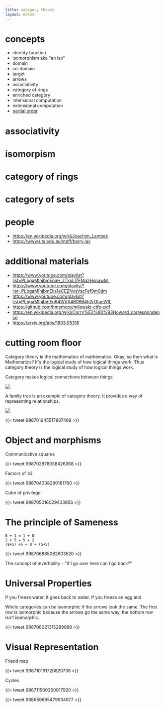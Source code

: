 ```yaml
---
title: category theory
layout: notes
---
```


# concepts
- identity function
- isomorphism aka "an iso"
- domain
- co-domain
- target
- arrows
- associativity 
- category of rings
- enriched category
- intensional computation
- extensional computation
- [partial order](https://en.wikipedia.org/wiki/Partially_ordered_set)

# associativity


# isomorpism

# category of rings

# category of sets


# people
- https://en.wikipedia.org/wiki/Joachim_Lambek
- https://www.uts.edu.au/staff/barry.jay

# additional materials
- https://www.youtube.com/playlist?list=PLbgaMIhjbmEnaH_LTkxLI7FMa2HsnawM_
- https://www.youtube.com/playlist?list=PLbgaMIhjbmElia1eCEZNvsVscFef9m0dm
- https://www.youtube.com/playlist?list=PLbgaMIhjbmEn64WVX4B08B4h2rOtueWIL
- https://github.com/hmemcpy/milewski-ctfp-pdf
- https://en.wikipedia.org/wiki/Curry%E2%80%93Howard_correspondence
- https://arxiv.org/abs/1803.05316



# cutting room floor


Category theory is the mathematics of mathematics.  Okay, so then what is Mathematics? It's the logical study of how logical things work. Thus category theory is the logical study of how logical things work.

Category makes logical connections between things

![](https://transportsydney.files.wordpress.com/2013/03/2013-03-01-february-disruptions.png)

A family tree is an example of category theory. It provides a way of representing relationships.

![](https://www.ebi.ac.uk/training/online/sites/ebi.ac.uk.training.online/files/resize/user/Simple%20family%20tree-750x291.png)


{{< tweet 998701945517887489 >}}


# Object and morphisms

Communicative squares

{{< tweet 998702878058426368 >}}


Factors of 42

{{< tweet 998704338280181760 >}}


Cube of privilege 

{{< tweet 998705016029433856 >}}

# The principle of Sameness

```
8 + 1 = 1 + 8
2 x 5 = 5 x 2
(8+5) +5 = 8 + (5+5)
```

{{< tweet 998706885082603520 >}}

The concept of invertibility - "if I go over here can I go back?"



# Universal Properties

If you freeze water, it goes back to water.
If you freeze an egg and

Whole categories can be isomorphic if the arrows look the same. 
The first row is isomorphic because the arrows go the same way, the bottom row isn't isomorphic.

{{< tweet 998708021315289088 >}}


# Visual Representation

Friend map

{{< tweet 998710191720820738 >}}


Cycles

{{< tweet 998711560360017920 >}}


{{< tweet 998659695479934977 >}}
